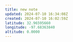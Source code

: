 ```yaml
---
title: new note
updated: 2024-07-10 16:34:08Z
created: 2024-07-10 16:02:59Z
latitude: 32.96595660
longitude: -97.68363840
altitude: 0.0000
---
```


## 
